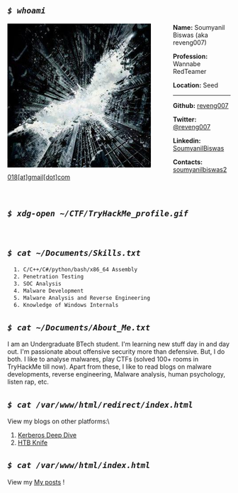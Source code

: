 
<!-- ## Welcome to GitHub Pages -->

## _`$ whoami`_

<img style="padding-right: 50px;" align="left" src="reveng_rtkit/icon.jpeg">

**Name:** Soumyanil Biswas (aka reveng007)

**Profession:** Wannabe RedTeamer

**Location:** Seed

---

**Github:** <ins>[reveng007](https://github.com/reveng007)</ins>

**Twitter:** <ins>[@reveng007](https://www.twitter.com/reveng007/)</ins>

**Linkedin:** <ins>[SoumyanilBiswas](https://www.linkedin.com/in/soumyanil-biswas/)</ins>

**Contacts:** <ins>soumyanilbiswas2018[at]gmail[dot]com</ins>
<!-- <ins>[reveng007[at]protonmail.com](mailto:reveng007@protonmail.com)</ins> -->

<br clear="left"/>
<!-- <br /> -->
<!-- <br /> -->

## _`$ xdg-open ~/CTF/TryHackMe_profile.gif`_

<script src="https://tryhackme.com/badge/85058"></script>
&nbsp;


## _`$ cat ~/Documents/Skills.txt`_
```
  1. C/C++/C#/python/bash/x86_64 Assembly
  2. Penetration Testing
  3. SOC Analysis
  4. Malware Development
  5. Malware Analysis and Reverse Engineering
  6. Knowledge of Windows Internals
```
<!-- Threat Hunting 
     Threat Intelligence -->



## _`$ cat ~/Documents/About_Me.txt`_

I am an Undergraduate BTech student. I'm learning new stuff day in and day out. I'm passionate about offensive security more than defensive. But, I do both. I like to analyse malwares, play CTFs (solved 100+ rooms in TryHackMe till now). Apart from these, I like to read blogs on malware developments, reverse engineering, Malware analysis, human psychology, listen rap, etc.


## _`$ cat /var/www/html/redirect/index.html`_

View my blogs on other platforms:\
1. <a href="https://hackhouse.net/?p=901" target="_blank">Kerberos Deep Dive</a>
2. <a href="https://hackhouse.net/?p=901" target="_blank">HTB Knife</a>


## _`$ cat /var/www/html/index.html`_

View my <ins><a href="https://reveng007.github.io/blog/" target="_blank">My posts</a></ins> !



<!-- You can use the [editor on GitHub](https://github.com/reveng007/reveng007.github.io/edit/main/README.md) to maintain and preview the content for your website in Markdown files.

Whenever you commit to this repository, GitHub Pages will run [Jekyll](https://jekyllrb.com/) to rebuild the pages in your site, from the content in your Markdown files.

### Markdown

Markdown is a lightweight and easy-to-use syntax for styling your writing. It includes conventions for

```markdown
Syntax highlighted code block

# Header 1
## Header 2
### Header 3

- Bulleted
- List

1. Numbered
2. List

**Bold** and _Italic_ and `Code` text

[Link](url) and ![Image](src)
```

For more details see [Basic writing and formatting syntax](https://docs.github.com/en/github/writing-on-github/getting-started-with-writing-and-formatting-on-github/basic-writing-and-formatting-syntax).

### Jekyll Themes

Your Pages site will use the layout and styles from the Jekyll theme you have selected in your [repository settings](https://github.com/reveng007/reveng007.github.io/settings/pages). The name of this theme is saved in the Jekyll `_config.yml` configuration file.

### Support or Contact

Having trouble with Pages? Check out our [documentation](https://docs.github.com/categories/github-pages-basics/) or [contact support](https://support.github.com/contact) and we’ll help you sort it out.

-->
